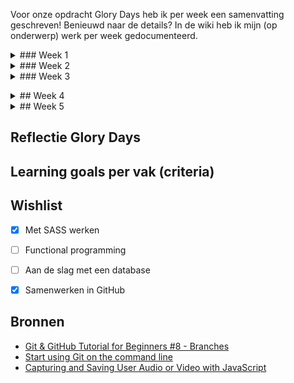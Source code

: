 Voor onze opdracht Glory Days heb ik per week een samenvatting geschreven! Benieuwd naar de details? In de wiki heb ik mijn (op onderwerp) werk per week gedocumenteerd.

<details>
<summary>### Week 1 </summary>
<br>
De eerste week stond voor ons vooral in het teken van ontwerpen en het begrijpen van de (scope van de) opdracht. We hebben de debriefing geschreven en het eerste ontwerp gemaakt. We zijn ieder begonnen met schetsen en hebben hieruit de beste ontwerpkeuzes combineerd tot een prototype. Het is leuk om te zien hoe iedereen vanuit een ander perspectief naar de app kijkt! Ook als we feedback krijgen van de opdrachtgever, is het erg interessant om hun mening te horen. 

Ook hebben we natuurlijk een planning gemaakt door een project aan te maken op GitHub. Binnen dit project gebruiken we issues die we koppelen aan een lijst binnen het project! Ik wist zelf niet dat dit laatste kon.
</details>

<details>
<summary>### Week 2</summary>
<br>
Vanaf deze week zijn we echt begonnen met het bouwen van de app. Voordat we begonnen met bouwen, heeft Marjolein ons uitgelegd hoe we het beste kunnen samenwerken binnen een repository op verschillende branches. Hierbij heeft ze ook uitgelegd hoe je te werk gaat op je terminal met Git! Erg leerzaam, maar ik heb er wel wat moeite mee aangezien het allemaal nieuwe dingen zijn. Daarom had ik nog even een tutorial gekeken waardoor ik het wat beter begreep.

Het is fijn om weer even aan de slag te gaan met alle stof die we geleerd hebben tijdens de minor. Ik merk dat er wat dingen waren weggezakt die nu weer naar boven komen. 

Ook zijn we bezig geweest met SASS voor CSS. Ik had hier al een Crash Course over geschreven voor de weekly geek, maar was ER in praktijk nog niet aan toegekomen. Fijn om te zien dat dit even makkelijk werkt in theorie als in praktijk!

Ook hebben we regels gemaakt over onze manier van coderen.. Denk aan het gebruiken van enkele of dubbele aanhalingtekens. Op advies tijdens de code reviews hebben we hiervoor ESLint gebruikt. Ik had hier nog nooit van gehoord! Maar op deze manier hanteren we "onze code syntax" als je gaat coderen. 

Tenslotte ben ik vrijdag aan de slag gegaan met een recorder. Ik heb eerst research gedaan en kwam erachter dat er een API is om media te streamen. Vervolgens heb ik een tutorial gevolgd waarbij je de user kan opnemen. Hierbij wordt de video én de audio gestreamd, opgenomen en opgeslagen. 

Kortom: een leerzame week!
</details>

<details>
<summary>### Week 3</summary>
<br>
Deze week begon iets moeizamer: we hadden allemaal veel errors van de ESLint. Hier hebben we het over gehad en Marjolein heeft de regels aangepast zodat we minder errors hebben. 

We begonnen deze week op dinsdag en hebben eigenlijk t/m donderdag gecodeerd. Op technisch vlak zijn we opgeschoten: De Spotify API werkt en de conversational UI is ook af! 

Ik ben daarnaast verder gegaan met de microfoon recorder en heb de audio gescheiden van de video! Ik had de tutorial nog een keer bekeken waardoor ik de code beter begreep. Hierdoor ging het aanpassen van de code iets makkelijk (alhoewel het nogsteeds best complex is). Toen ik deze code wilde toevoegen aan ons prototype, deed de start button het echter niet direct: de button stond binnen een form waardoor het automatisch als submit-button werd gezien. Daardoor refreshde de pagina en deed de recorder het niet. Als je het attribuut `type` met de waarde `"button"` toevoegd, wordt het niet als een submit button gezien! Toen werkte het wel. Ook heb ik deze button aangepast naar een geanimeerde microfoon button gemaakt die goed aangeeft wanneer er gerecord wordt.

Ik had wel het idee dat er nog iets miste bij de voice recorder, dus ik heb nog een timer toegevoegd met JavaScript. Het viel mij op dat ik me hierbij wel een beetje kon focussen op Functional Programming: ik heb de functies opgesplitst en samengevoegd binnen één functie die wordt uitgevoerd als de gebruiker op de microfoon button klinkt.

Op donderdagavond hebben we nog de code van de conversational UI's samengevoegd met GIT. Hierbij heeft Marjolein me geholpen. We hebben in principe mijn branch gemerged naar de master branch. Er waren geen conflicten omdat ik alleen nieuwe code heb geschreven en geen code heb aangepast.

Op vrijdagochtend hebben we feedback van de opdrachtgever gekregen. Daarna hebben we allemaal op vraag van de opdrachtgever een UI design ontworpen en de beste ontwerpkeuzes eruit gehaald. Deze hebben we samengevoegd tot een clean digitaal prototype.

Tenslotte heb ik de Product Biografie weer bijgewerkt!</details>

<details>
<summary>## Week 4</summary>
<br>
In het begin van de week zijn we vooral bezig geweest met het verwerken van de feedback van afgelopen vrijdag. Zo heb ik samen met Marissa en Marjolein het complete design van onze app aangepast. Ook hebben we een beetje "gespeeld" met de typografieën en kleuren. 

Daarna zijn we vooral gaan coderen. Hierbij hebben we de schermen verdeeld. Ik heb hiervoor het overzicht herinneringen scherm gemaakt en het detailscherm waarbij een share button zit. Ook ben ik aan de slag gegaan met een slider, iets wat ik eigenlijk nog niet echt had gemaakt. Het was simpeler dan ik dacht, de slider kon gewoon gemaakt worden met HTML en CSS. Hierbij is het vooral belangrijk welke attributen je gebruikt en welke value je geeft.

Ook heb ik een design review gehad met Koop wat betreft de slider. Hij had nog wat tips over de interactie.

Tijdens het bouwen van de app vallen je natuurlijk ook weer details op, die ook moeten worden aangepast. Zo had ik eerst een gradient color met een opacity over een foto gedaan. Echter had dit nog een mooier effect als de foto zwart wit was. Het kwam erop neer dat je een filter over een gefilterde afbeelding doet. Maar hoe je doe je dit precies? Ik had een div element aangemaakt die als overlay werkte. Het is soms tijdens het coderen even puzzelen, maar er is bijna altijd wel een oplossing.

Tenslotte hebben we donderdagavond alles samengevoegd, zodat we vrijdagochtend een mooie prestatie konden laten zien aan onze opdrachtgever. Dit ging ons best goed af. Helaas wist ik nog niet alle GIT commands uit mijn hoofd, dus ik heb ondertussen wat aantekeningen gemaakt en in mijn notities gezet. 

Op vrijdagochtend hebben we ons prototype gepresenteerd, het zag er al als een geheel uit. Ik heb aantekeningen gemaakt tijdens onze feedbacksessie. Het begint al een geheel te worden en de opdrachtgever is erg positief over ons! 
</details>

<details>
<summary>## Week 5 </summary>
<br>
This is how you dropdown.
</details>



## Reflectie Glory Days



## Learning goals per vak (criteria)


## Wishlist
- [x] Met SASS werken 
- [ ] Functional programming
- [ ] Aan de slag met een database
- [x] Samenwerken in GitHub


## Bronnen
* [Git & GitHub Tutorial for Beginners #8 - Branches](https://www.youtube.com/watch?v=QV0kVNvkMxc&amp=&index=8)
* [Start using Git on the command line](https://docs.gitlab.com/ee/gitlab-basics/start-using-git.html)
* [Capturing and Saving User Audio or Video with JavaScript](https://www.youtube.com/watch?v=K6L38xk2rkk)
